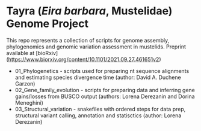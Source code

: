 # Tayra (_Eira barbara_, Mustelidae) Genome Project

This repo represents a collection of scripts for genome assembly, phylogenomics and genomic variation assessment in mustelids. Preprint available at [bioRxiv] (https://www.biorxiv.org/content/10.1101/2021.09.27.461651v2)

* 01_Phylogenetics - scripts used for preparing nt sequence alignments and estimating species divergence time (author: David A. Duchene Garzon)
* 02_Gene_family_evolution - scripts for preparing data and inferring gene gains/losses from BUSCO output (authors: Lorena Derezanin and Dorina Meneghini)
* 03_Structural_variation - snakefiles with ordered steps for data prep, structural variant calling, annotation and statisctics (author: Lorena Derezanin)


